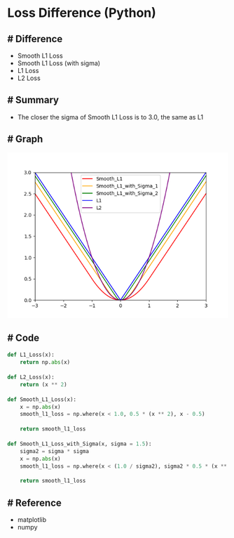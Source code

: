 # Loss Difference (Python)

## # Difference
- Smooth L1 Loss
- Smooth L1 Loss (with sigma)
- L1 Loss
- L2 Loss

## # Summary
- The closer the sigma of Smooth L1 Loss is to 3.0, the same as L1

## # Graph
![res](./res/Loss.png)

## # Code
```python
def L1_Loss(x):
    return np.abs(x)

def L2_Loss(x):
    return (x ** 2)

def Smooth_L1_Loss(x):
    x = np.abs(x)
    smooth_l1_loss = np.where(x < 1.0, 0.5 * (x ** 2), x - 0.5)

    return smooth_l1_loss

def Smooth_L1_Loss_with_Sigma(x, sigma = 1.5):
    sigma2 = sigma * sigma
    x = np.abs(x)
    smooth_l1_loss = np.where(x < (1.0 / sigma2), sigma2 * 0.5 * (x ** 2), x - 0.5 / sigma2)
    
    return smooth_l1_loss
```

## # Reference
- matplotlib
- numpy